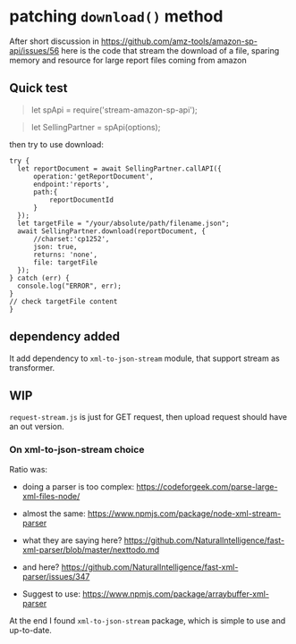 # patching `download()` method

After short discussion in https://github.com/amz-tools/amazon-sp-api/issues/56
here is the code that stream the download of a file, sparing memory and resource for large report files coming from amazon

## Quick test

> let spApi = require('stream-amazon-sp-api');

> let SellingPartner = spApi(options);

then try to use download:

```
try {
  let reportDocument = await SellingPartner.callAPI({
      operation:'getReportDocument',
      endpoint:'reports',
      path:{
          reportDocumentId
      }
  });
  let targetFile = "/your/absolute/path/filename.json";
  await SellingPartner.download(reportDocument, {
      //charset:'cp1252',
      json: true,
      returns: 'none',
      file: targetFile
  });
} catch (err) {
  console.log("ERROR", err);
}
// check targetFile content
}
```


## dependency added

It add dependency to `xml-to-json-stream` module, that support stream as transformer.

## WIP

`request-stream.js` is just for GET request, then upload request should have an out version.

### On xml-to-json-stream choice

Ratio was:
 - doing a parser is too complex: https://codeforgeek.com/parse-large-xml-files-node/
 - almost the same: https://www.npmjs.com/package/node-xml-stream-parser

 - what they are saying here? https://github.com/NaturalIntelligence/fast-xml-parser/blob/master/nexttodo.md
 - and here? https://github.com/NaturalIntelligence/fast-xml-parser/issues/347
 - Suggest to use: https://www.npmjs.com/package/arraybuffer-xml-parser

At the end I found `xml-to-json-stream` package, which is simple to use and up-to-date.
